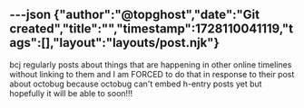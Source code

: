 ---json
{"author":"@topghost","date":"Git created","title":"","timestamp":1728110041119,"tags":[],"layout":"layouts/post.njk"}
---
bcj regularly posts about things that are happening in other online timelines without linking to them and I am FORCED to do that in response to their post about octobug because octobug can&#x27;t embed h-entry posts yet but hopefully it will be able to soon!!!

